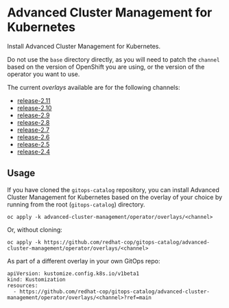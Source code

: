 # Advanced Cluster Management for Kubernetes

Install Advanced Cluster Management for Kubernetes.

Do not use the `base` directory directly, as you will need to patch the `channel` based on the version of OpenShift you are using, or the version of the operator you want to use.

The current *overlays* available are for the following channels:

* [release-2.11](operator/overlays/release-2.11)
* [release-2.10](operator/overlays/release-2.10)
* [release-2.9](operator/overlays/release-2.9)
* [release-2.8](operator/overlays/release-2.8)
* [release-2.7](operator/overlays/release-2.7)
* [release-2.6](operator/overlays/release-2.6)
* [release-2.5](operator/overlays/release-2.5)
* [release-2.4](operator/overlays/release-2.4)

## Usage

If you have cloned the `gitops-catalog` repository, you can install Advanced Cluster Management for Kubernetes based on the overlay of your choice by running from the root (`gitops-catalog`) directory.

```
oc apply -k advanced-cluster-management/operator/overlays/<channel>
```

Or, without cloning:

```
oc apply -k https://github.com/redhat-cop/gitops-catalog/advanced-cluster-management/operator/overlays/<channel>
```

As part of a different overlay in your own GitOps repo:

```
apiVersion: kustomize.config.k8s.io/v1beta1
kind: Kustomization
resources:
  - https://github.com/redhat-cop/gitops-catalog/advanced-cluster-management/operator/overlays/<channel>?ref=main
```
